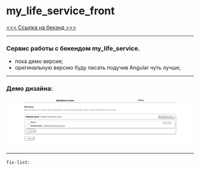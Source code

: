 # my_life_service_front

[<<< Ссылка на бекэнд >>>](https://github.com/ekip-s/my_life_service)
***
### Сервис работы с бекендом my_life_service. 
 - пока демо версия; 
 - оригинальную версию буду писать подучив Angular чуть лучше; 
***
### Демо дизайна: 
![](/image/Базовый%20дизайн.PNG)
***
`fix-list`:
